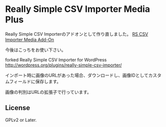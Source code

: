 # Really Simple CSV Importer Media Plus

Really Simple CSV Importerのアドオンとして作り直しました。
[RS CSV Importer Media Add-On](https://github.com/torounit/rs-csv-importer-media-addon)

今後はこっちをお使い下さい。


forked Really Simple CSV Importer for WordPress 
http://wordpress.org/plugins/really-simple-csv-importer/

インポート時に画像のURLがあった場合、ダウンロードし、画像IDとしてカスタムフィールドに保存します。

画像の判別はURLの拡張子で行っています。


## License
GPLv2 or Later.
